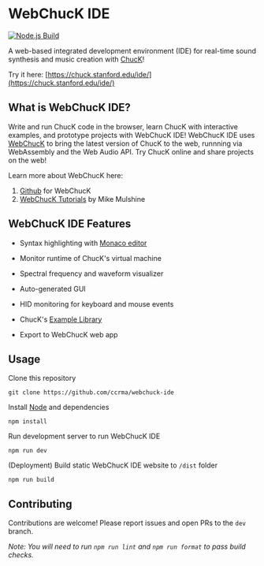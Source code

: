 # WebChucK IDE

[![Node.js Build](https://github.com/ccrma/webchuck-ide/actions/workflows/node.js.yml/badge.svg)](https://github.com/ccrma/webchuck-ide/actions/workflows/node.js.yml)

A web-based integrated development environment (IDE) for real-time sound synthesis and music creation with [ChucK](https://chuck.stanford.edu)!

Try it here: [https://chuck.stanford.edu/ide/](https://chuck.stanford.edu/ide/)

## What is WebChucK IDE?

Write and run ChucK code in the browser, learn ChucK with interactive examples, and prototype projects with WebChucK IDE! 
WebChucK IDE uses [WebChucK](https://chuck.stanford.edu/webchuck) to bring the latest version of ChucK to the web, runnning via WebAssembly and the Web Audio API. Try ChucK online and share  projects on the web!

Learn more about WebChucK here:

1. [Github](https://github.com/ccrma/webchuck) for WebChucK 
2. [WebChucK Tutorials](https://chuck.stanford.edu/webchuck/tutorial) by Mike Mulshine

## WebChucK IDE Features

- Syntax highlighting with [Monaco editor](https://github.com/microsoft/monaco-editor)

- Monitor runtime of ChucK's virtual machine

- Spectral frequency and waveform visualizer

- Auto-generated GUI

- HID monitoring for keyboard and mouse events

- ChucK's [Example Library](https://chuck.stanford.edu/doc/examples/)

- Export to WebChucK web app

## Usage

Clone this repository 

```
git clone https://github.com/ccrma/webchuck-ide
```

Install [Node](https://nodejs.org/en/download) and dependencies

```
npm install
```

Run development server to run WebChucK IDE

```
npm run dev
```

(Deployment) Build static WebChucK IDE website to `/dist` folder

```
npm run build
```

## Contributing

Contributions are welcome! Please report issues and open PRs to the `dev` branch.

*Note: You will need to run `npm run lint` and `npm run format` to pass build checks.*